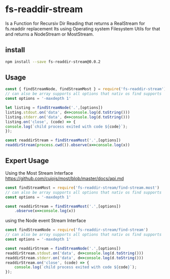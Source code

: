 # fs-readdir-stream
Is a Function for Recursiv Dir Reading that returns a RealStream for fs.readdir replacement
Its using Operating system Filesystem Utils for that and returns a NodeStream or MostStream.



## install
```bash
npm install --save fs-readdir-stream@0.0.2
```

## Usage
```js
const { findStreamNode, findStreamMost } = require('fs-readdir-stream')
// can also be array supports all options that nativ os find supports
const options = '-maxdepth 1' 

let listing = findStreamNode('.',[options])
listing.stdout.on('data', d=>console.log(d.toString()))
listing.stderr.on('data', d=>console.log(d.toString()))
listing.on('close', (code) => {
console.log(`child process exited with code ${code}`);
});

const readdirStream = findStreamMost('.',[options])
readdirStream(process.cwd()).observe(x=>console.log(x))
```

## Expert Usage

Using the Most Stream Interface https://github.com/cujojs/most/blob/master/docs/api.md

```js
const findStreamMost = require('fs-readdir-stream/find-stream.most')
// can also be array supports all options that nativ os find supports
const options = '-maxdepth 1' 

const readdirStream = findStreamMost('.',[options])
    .observe(x=>console.log(x))
```

using the Node event Stream Interface

```js
const findStreamNode = require('fs-readdir-stream/find-stream')
// can also be array supports all options that nativ os find supports
const options = '-maxdepth 1' 

const readdirStream = findStreamNode('.',[options])
readdirStream.stdout.on('data', d=>console.log(d.toString()))
readdirStream.stderr.on('data', d=>console.log(d.toString()))
readdirStream.on('close', (code) => {
    console.log(`child process exited with code ${code}`);
});
```